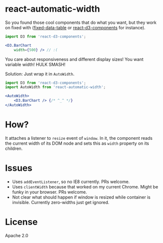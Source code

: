 # react-automatic-width

So you found those cool components that do what you want, but they work on fixed with ([fixed-data-table](https://facebook.github.io/fixed-data-table/) or [react-d3-components](https://github.com/codesuki/react-d3-components) for instance).

~~~ jsx
import D3 from 'react-d3-components';

<D3.BarChart
    width={500} /> // :(
~~~

You care about responsiveness and different display sizes! You want variable width! HULK SMASH!

Solution: Just wrap it in `AutoWidth`.

~~~ jsx
import D3 from 'react-d3-components';
import AutoWidth from 'react-automatic-width';

<AutoWidth>
    <D3.BarChart /> {/* ^_^ */}
</AutoWidth>
~~~

# How?

It attaches a listener to `resize` event of `window`. In it, the component reads the current width of its DOM node and sets this as `width` property on its children.

# Issues

* Uses `addEventListener`, so no IE8 currently. PRs welcome.
* Uses `clientWidth` because that worked on my current Chrome. Might be funky in your browser. PRs welcome.
* Not clear what should happen if window is resized while container is invisible. Currently zero-widths just get ignored.

# License

Apache 2.0
